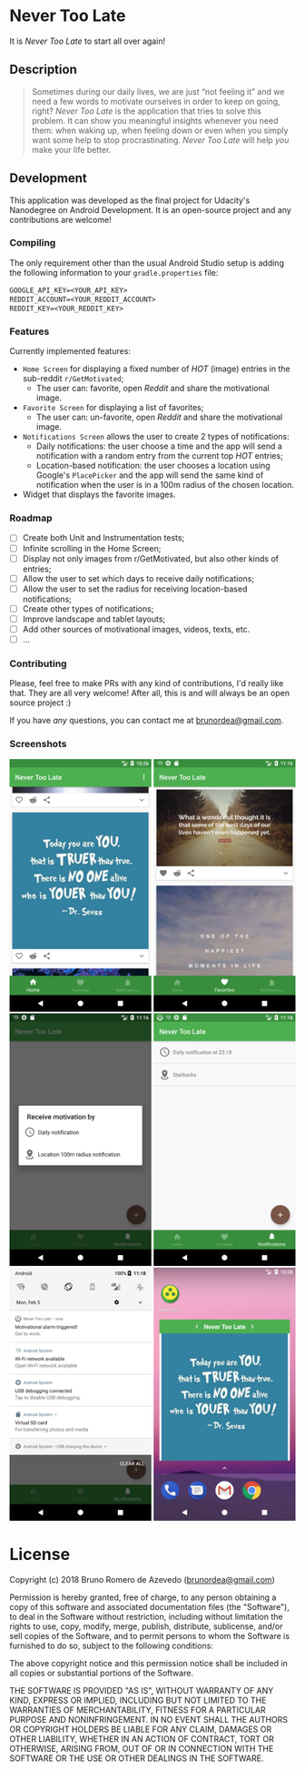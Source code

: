 # Never Too Late

It is *Never Too Late* to start all over again!

## Description

> Sometimes during our daily lives, we are just “not feeling it” and we need a few words to motivate ourselves in order to keep on going, right? *Never Too Late* is the application that tries to solve this problem. It can show you meaningful insights whenever you need them: when waking up, when feeling down or even when you simply want some help to stop procrastinating. *Never Too Late* will help *you* make your life better.

## Development

This application was developed as the final project for Udacity's Nanodegree on Android Development.
It is an open-source project and any contributions are welcome!

### Compiling

The only requirement other than the usual Android Studio setup is adding the following information to your `gradle.properties` file:

	GOOGLE_API_KEY=<YOUR_API_KEY>
	REDDIT_ACCOUNT=<YOUR_REDDIT_ACCOUNT>
	REDDIT_KEY=<YOUR_REDDIT_KEY>

### Features

Currently implemented features:

* `Home Screen` for displaying a fixed number of *HOT* (image) entries in the sub-reddit `r/GetMotivated`;
	* The user can: favorite, open *Reddit* and share the motivational image.
* `Favorite Screen` for displaying a list of favorites;
	* The user can: un-favorite, open *Reddit* and share the motivational image.
* `Notifications Screen` allows the user to create 2 types of notifications:
	* Daily notifications: the user choose a time and the app will send a notification with a random entry from the current top *HOT* entries;
	* Location-based notification: the user chooses a location using Google's `PlacePicker` and the app will send the same kind of notification when the user is in a 100m radius of the chosen location.
* Widget that displays the favorite images.

### Roadmap

- [ ] Create both Unit and Instrumentation tests;
- [ ] Infinite scrolling in the Home Screen;
- [ ] Display not only images from r/GetMotivated, but also other kinds of entries;
- [ ] Allow the user to set which days to receive daily notifications;
- [ ] Allow the user to set the radius for receiving location-based notifications;
- [ ] Create other types of notifications;
- [ ] Improve landscape and tablet layouts;
- [ ] Add other sources of motivational images, videos, texts, etc.
- [ ] ...

### Contributing

Please, feel free to make PRs with any kind of contributions, I'd really like that. They are all very welcome! After all, this is and will always be an open source project :)

If you have *any* questions, you can contact me at brunordea@gmail.com.

### Screenshots

<kbd><img src="screenshots/home_screen.png" width="250"></kbd> <kbd><img src="screenshots/favorites_screen.png" width="250"> </kbd> <kbd><img src="screenshots/notifications_popup.png" width="250"></kbd> <kbd><img src="screenshots/notifications_list.png" width="250"></kbd>
<kbd><img src="screenshots/notification.png" width="250"></kbd> <kbd><img src="screenshots/widget.png" width="250"></kbd>

# License

Copyright (c) 2018 Bruno Romero de Azevedo (brunordea@gmail.com)

Permission is hereby granted, free of charge, to any person obtaining a copy
of this software and associated documentation files (the "Software"), to deal
in the Software without restriction, including without limitation the rights
to use, copy, modify, merge, publish, distribute, sublicense, and/or sell
copies of the Software, and to permit persons to whom the Software is
furnished to do so, subject to the following conditions:

The above copyright notice and this permission notice shall be included in all
copies or substantial portions of the Software.

THE SOFTWARE IS PROVIDED "AS IS", WITHOUT WARRANTY OF ANY KIND, EXPRESS OR
IMPLIED, INCLUDING BUT NOT LIMITED TO THE WARRANTIES OF MERCHANTABILITY,
FITNESS FOR A PARTICULAR PURPOSE AND NONINFRINGEMENT. IN NO EVENT SHALL THE
AUTHORS OR COPYRIGHT HOLDERS BE LIABLE FOR ANY CLAIM, DAMAGES OR OTHER
LIABILITY, WHETHER IN AN ACTION OF CONTRACT, TORT OR OTHERWISE, ARISING FROM,
OUT OF OR IN CONNECTION WITH THE SOFTWARE OR THE USE OR OTHER DEALINGS IN THE
SOFTWARE.
